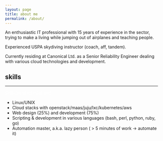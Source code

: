 ```yaml
---
layout: page
title: about me
permalink: /about/
---
```


An enthusiastic IT professional with 15 years of experience in the sector, trying to make a living while jumping out of airplanes and teaching people.

Experienced USPA skydiving instructor (coach, aff, tandem).

Currently residing at Canonical Ltd. as a Senior Reliability Engineer dealing with various cloud technologies and development.

<div class="card">
    <h2 class="text-center">skills</h2>
    <hr>
    <div class="content">
      <div class="row">
        <div class="col-md-12 col-md-offset-12 col-xs-12">
          <div class="card">
            <div class="card-header bg-dark">
              <span style="color: #ffffff">Self-Certified (skill set)</span>
            </div>
            <div class="card-body">
              <ul>
                <li>Linux/UNIX</li>
                <li>Cloud stacks with openstack/maas/juju/lxc/kubernetes/aws</li>
                <li>Web design (25%) and development (75%)</li>
                <li>Scripting & development in various languages (bash, perl, python, ruby, go)</li>
                <li>Automation master, a.k.a. lazy person (
                  &gt; 5 minutes of work -&gt; automate it)</li>
              </ul>
            </div>
          </div>
        </div>
      </div>
    </div>
</div>
